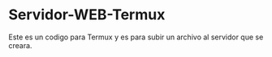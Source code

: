 # Servidor-WEB-Termux
Este es un codigo para Termux y es para subir un archivo al servidor que se creara.
